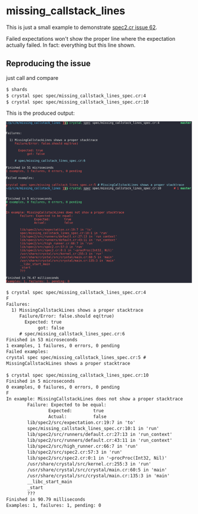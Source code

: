 # missing_callstack_lines

This is just a small example to demonstrate [spec2.cr issue 62](https://github.com/waterlink/spec2.cr/issues/62).

Failed expectations won't show the proper line where the expectation actually failed.
In fact: everything but this line shown.

## Reproducing the issue

just call and compare

```bash
$ shards
$ crystal spec spec/missing_callstack_lines_spec.cr:4
$ crystal spec spec/missing_callstack_lines_spec.cr:10
```

This is the produced output:

![Terminal output](example_output.png)


```
$ crystal spec spec/missing_callstack_lines_spec.cr:4
F
Failures:
  1) MissingCallstackLines shows a proper stacktrace
     Failure/Error: false.should eq(true)
       Expected: true
            got: false
     # spec/missing_callstack_lines_spec.cr:6
Finished in 53 microseconds
1 examples, 1 failures, 0 errors, 0 pending
Failed examples:
crystal spec spec/missing_callstack_lines_spec.cr:5 # MissingCallstackLines shows a proper stacktrace

$ crystal spec spec/missing_callstack_lines_spec.cr:10
Finished in 5 microseconds
0 examples, 0 failures, 0 errors, 0 pending
F
In example: MissingCallstackLines does not show a proper stacktrace
        Failure: Expected to be equal:
                Expected:        true
                Actual:          false
        lib/spec2/src/expectation.cr:19:7 in 'to'
        spec/missing_callstack_lines_spec.cr:10:1 in 'run'
        lib/spec2/src/runners/default.cr:27:13 in 'run_context'
        lib/spec2/src/runners/default.cr:43:11 in 'run_context'
        lib/spec2/src/high_runner.cr:66:7 in 'run'
        lib/spec2/src/spec2.cr:57:3 in 'run'
        lib/spec2/src/spec2.cr:0:1 in '~procProc(Int32, Nil)'
        /usr/share/crystal/src/kernel.cr:255:3 in 'run'
        /usr/share/crystal/src/crystal/main.cr:60:5 in 'main'
        /usr/share/crystal/src/crystal/main.cr:135:3 in 'main'
        __libc_start_main
        _start
        ???
Finished in 90.79 milliseconds
Examples: 1, failures: 1, pending: 0
```
